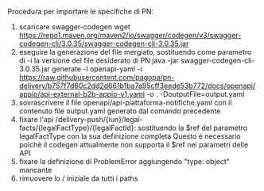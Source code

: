 Procedura per importare le specifiche di PN:

1. scaricare swagger-codegen
    wget https://repo1.maven.org/maven2/io/swagger/codegen/v3/swagger-codegen-cli/3.0.35/swagger-codegen-cli-3.0.35.jar
2. eseguire la generazione del file mergiato, sostituendo come parametro di -i la versione del file desiderato di PN
    java -jar swagger-codegen-cli-3.0.35.jar generate -l openapi-yaml -i https://raw.githubusercontent.com/pagopa/pn-delivery/b757f7d60c2dd2d661b1ba7a95cff3eede53b772/docs/openapi/appio/api-external-b2b-appio-v1.yaml -o . -DoutputFile=output.yaml
3. sovrascrivere il file openapi/api-piattaforma-notifiche.yaml con il contenuto file output.yaml generato dal comando precedente
4. fixare l'api
    /delivery-push/{iun}/legal-facts/{legalFactType}/{legalFactId}:
    sostituendo la $ref del parametro legalFactType con la sua definizione completa
    Questo è necessario poichè il codegen attualmente non supporta il $ref nei parametri delle API
5. fixare la definizione di ProblemError aggiungendo "type: object" mancante
6. rimuovere lo / iniziale da tutti i paths